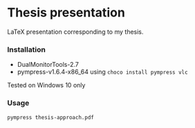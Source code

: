 # Thesis presentation

LaTeX presentation corresponding to my thesis.

### Installation

*  DualMonitorTools-2.7
*  pympress-v1.6.4-x86_64 using `choco install pympress vlc`

Tested on Windows 10 only

### Usage

`pympress thesis-approach.pdf`
